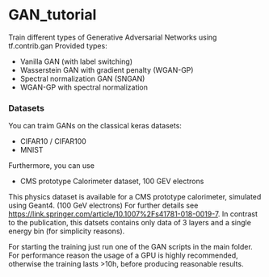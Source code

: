 # GAN_tutorial
Train different types of Generative Adversarial Networks using tf.contrib.gan
Provided types:
- Vanilla GAN (with label switching)
- Wasserstein GAN with gradient penalty (WGAN-GP)
- Spectral normalization GAN (SNGAN)
- WGAN-GP with spectral normalization

### Datasets
You can traim GANs on the classical keras datasets:
- CIFAR10 / CIFAR100
- MNIST

Furthermore, you can use

- CMS prototype Calorimeter dataset, 100 GEV electrons

This physics dataset is available for a CMS prototype calorimeter, simulated using Geant4. (100 GeV electrons)
For further details see https://link.springer.com/article/10.1007%2Fs41781-018-0019-7.
In contrast to the publication, this datsets contains only data of 3 layers and a single energy bin (for simplicity reasons).

For starting the training just run one of the GAN scripts in the main folder.
For performance reason the usage of a GPU is highly recommended, otherwise the training lasts >10h, before producing reasonable results.
